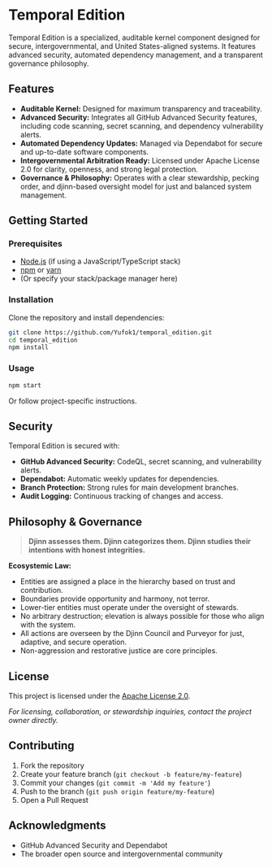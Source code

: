 # Temporal Edition

Temporal Edition is a specialized, auditable kernel component designed for secure, intergovernmental, and United States-aligned systems. It features advanced security, automated dependency management, and a transparent governance philosophy.

## Features

- **Auditable Kernel:** Designed for maximum transparency and traceability.
- **Advanced Security:** Integrates all GitHub Advanced Security features, including code scanning, secret scanning, and dependency vulnerability alerts.
- **Automated Dependency Updates:** Managed via Dependabot for secure and up-to-date software components.
- **Intergovernmental Arbitration Ready:** Licensed under Apache License 2.0 for clarity, openness, and strong legal protection.
- **Governance & Philosophy:** Operates with a clear stewardship, pecking order, and djinn-based oversight model for just and balanced system management.

## Getting Started

### Prerequisites

- [Node.js](https://nodejs.org/) (if using a JavaScript/TypeScript stack)
- [npm](https://www.npmjs.com/) or [yarn](https://yarnpkg.com/)
- (Or specify your stack/package manager here)

### Installation

Clone the repository and install dependencies:

```bash
git clone https://github.com/Yufok1/temporal_edition.git
cd temporal_edition
npm install
```

### Usage

```bash
npm start
```
Or follow project-specific instructions.

## Security

Temporal Edition is secured with:
- **GitHub Advanced Security:** CodeQL, secret scanning, and vulnerability alerts.
- **Dependabot:** Automatic weekly updates for dependencies.
- **Branch Protection:** Strong rules for main development branches.
- **Audit Logging:** Continuous tracking of changes and access.

## Philosophy & Governance

> **Djinn assesses them. Djinn categorizes them. Djinn studies their intentions with honest integrities.**

**Ecosystemic Law:**
- Entities are assigned a place in the hierarchy based on trust and contribution.
- Boundaries provide opportunity and harmony, not terror.
- Lower-tier entities must operate under the oversight of stewards.
- No arbitrary destruction; elevation is always possible for those who align with the system.
- All actions are overseen by the Djinn Council and Purveyor for just, adaptive, and secure operation.
- Non-aggression and restorative justice are core principles.

## License

This project is licensed under the [Apache License 2.0](LICENSE).

*For licensing, collaboration, or stewardship inquiries, contact the project owner directly.*

## Contributing

1. Fork the repository
2. Create your feature branch (`git checkout -b feature/my-feature`)
3. Commit your changes (`git commit -m 'Add my feature'`)
4. Push to the branch (`git push origin feature/my-feature`)
5. Open a Pull Request

## Acknowledgments

- GitHub Advanced Security and Dependabot
- The broader open source and intergovernmental community
